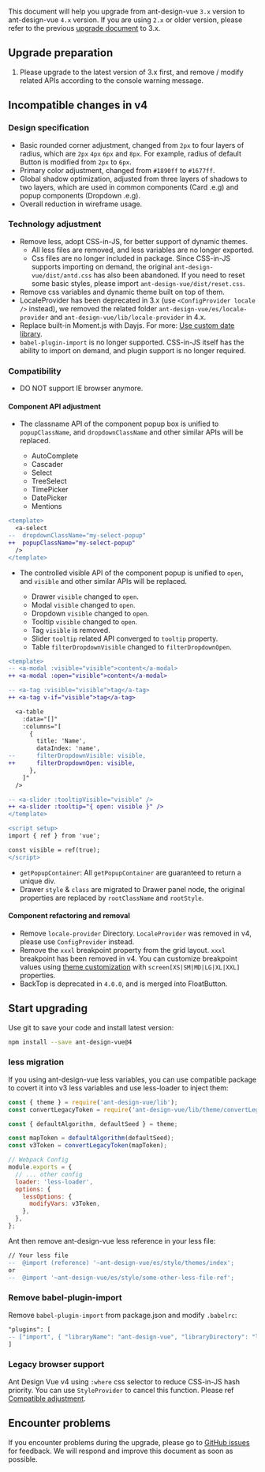 This document will help you upgrade from ant-design-vue `3.x` version to ant-design-vue `4.x` version. If you are using `2.x` or older version, please refer to the previous [upgrade document](/docs/vue/migration-v3) to 3.x.

## Upgrade preparation

1. Please upgrade to the latest version of 3.x first, and remove / modify related APIs according to the console warning message.

## Incompatible changes in v4

### Design specification

- Basic rounded corner adjustment, changed from `2px` to four layers of radius, which are `2px` `4px` `6px` and `8px`. For example, radius of default Button is modified from `2px` to `6px`.
- Primary color adjustment, changed from `#1890ff` to `#1677ff`.
- Global shadow optimization, adjusted from three layers of shadows to two layers, which are used in common components (Card .e.g) and popup components (Dropdown .e.g).
- Overall reduction in wireframe usage.

### Technology adjustment

- Remove less, adopt CSS-in-JS, for better support of dynamic themes.
  - All less files are removed, and less variables are no longer exported.
  - Css files are no longer included in package. Since CSS-in-JS supports importing on demand, the original `ant-design-vue/dist/antd.css` has also been abandoned. If you need to reset some basic styles, please import `ant-design-vue/dist/reset.css`.
- Remove css variables and dynamic theme built on top of them.
- LocaleProvider has been deprecated in 3.x (use `<ConfigProvider locale />` instead), we removed the related folder `ant-design-vue/es/locale-provider` and `ant-design-vue/lib/locale-provider` in 4.x.
- Replace built-in Moment.js with Dayjs. For more: [Use custom date library](/docs/vue/use-custom-date-library/).
- `babel-plugin-import` is no longer supported. CSS-in-JS itself has the ability to import on demand, and plugin support is no longer required.

### Compatibility

- DO NOT support IE browser anymore.

#### Component API adjustment

- The classname API of the component popup box is unified to `popupClassName`, and `dropdownClassName` and other similar APIs will be replaced.

  - AutoComplete
  - Cascader
  - Select
  - TreeSelect
  - TimePicker
  - DatePicker
  - Mentions

```diff
<template>
  <a-select
--  dropdownClassName="my-select-popup"
++  popupClassName="my-select-popup"
  />
</template>
```

- The controlled visible API of the component popup is unified to `open`, and `visible` and other similar APIs will be replaced.

  - Drawer `visible` changed to `open`.
  - Modal `visible` changed to `open`.
  - Dropdown `visible` changed to `open`.
  - Tooltip `visible` changed to `open`.
  - Tag `visible` is removed.
  - Slider `tooltip` related API converged to `tooltip` property.
  - Table `filterDropdownVisible` changed to `filterDropdownOpen`.

```diff
<template>
-- <a-modal :visible="visible">content</a-modal>
++ <a-modal :open="visible">content</a-modal>

-- <a-tag :visible="visible">tag</a-tag>
++ <a-tag v-if="visible">tag</a-tag>

  <a-table
    :data="[]"
    :columns="[
      {
        title: 'Name',
        dataIndex: 'name',
--      filterDropdownVisible: visible,
++      filterDropdownOpen: visible,
      },
    ]"
  />

-- <a-slider :tooltipVisible="visible" />
++ <a-slider :tooltip="{ open: visible }" />
</template>

<script setup>
import { ref } from 'vue';

const visible = ref(true);
</script>
```

- `getPopupContainer`: All `getPopupContainer` are guaranteed to return a unique div.
- Drawer `style` & `class` are migrated to Drawer panel node, the original properties are replaced by `rootClassName` and `rootStyle`.

#### Component refactoring and removal

- Remove `locale-provider` Directory. `LocaleProvider` was removed in v4, please use `ConfigProvider` instead.
- Remove the `xxxl` breakpoint property from the grid layout. `xxxl` breakpoint has been removed in v4. You can customize breakpoint values using [theme customization](/docs/vue/customize-theme) with `screen[XS|SM|MD|LG|XL|XXL]` properties.
- BackTop is deprecated in `4.0.0`, and is merged into FloatButton.

## Start upgrading

Use git to save your code and install latest version:

```bash
npm install --save ant-design-vue@4
```

### less migration

If you using ant-design-vue less variables, you can use compatible package to covert it into v3 less variables and use less-loader to inject them:

```js
const { theme } = require('ant-design-vue/lib');
const convertLegacyToken = require('ant-design-vue/lib/theme/convertLegacyToken');

const { defaultAlgorithm, defaultSeed } = theme;

const mapToken = defaultAlgorithm(defaultSeed);
const v3Token = convertLegacyToken(mapToken);

// Webpack Config
module.exports = {
  // ... other config
  loader: 'less-loader',
  options: {
    lessOptions: {
      modifyVars: v3Token,
    },
  },
};
```

Ant then remove ant-design-vue less reference in your less file:

```diff
// Your less file
--  @import (reference) '~ant-design-vue/es/style/themes/index';
or
--  @import '~ant-design-vue/es/style/some-other-less-file-ref';
```

### Remove babel-plugin-import

Remove `babel-plugin-import` from package.json and modify `.babelrc`:

```diff
"plugins": [
-- ["import", { "libraryName": "ant-design-vue", "libraryDirectory": "lib"}, "ant-design-vue"],
]
```

### Legacy browser support

Ant Design Vue v4 using `:where` css selector to reduce CSS-in-JS hash priority. You can use `StyleProvider` to cancel this function. Please ref [Compatible adjustment](/docs/vue/customize-theme#compatible-adjustment).

## Encounter problems

If you encounter problems during the upgrade, please go to [GitHub issues](https://github.com/vueComponent/ant-design-vue/issues) for feedback. We will respond and improve this document as soon as possible.
